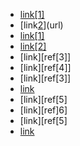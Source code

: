  * [link[1]](url)
 * [link[2]](url)
 * [link\[1\]](url)
 * [link\[2\]](url)
 * [link][ref[3]]
 * [link][ref[4]]
 * [link][ref\[3\]]
 * [link][ref\[4\]]
 * [link][ref[5]
 * [link][ref]6]
 * [link][ref\[5]
 * [link][ref\]6]

[2]: url2
[ref\[4\]]: url4
[ref\]6]: url6

